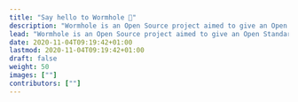 ```yaml
---
title: "Say hello to Wormhole 👋"
description: "Wormhole is an Open Source project aimed to give an Open Standard, allowing people on different apps to communicate with each other through a secure, fast, and reliable protocol."
lead: "Wormhole is an Open Source project aimed to give an Open Standard, allowing people on different apps to communicate with each other through a secure, fast, and reliable protocol."
date: 2020-11-04T09:19:42+01:00
lastmod: 2020-11-04T09:19:42+01:00
draft: false
weight: 50
images: [""]
contributors: [""]
---
```

